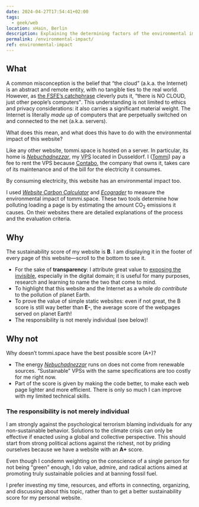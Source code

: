 ```yaml
---
date: 2024-04-27T17:54:41+02:00
tags:
  - geek/web
location: xHain, Berlin
description: Explaining the determining factors of the environmental impact of this website, and some reflections about its sustainability score.
permalink: /environmental-impact/
ref: environmental-impact
---
```

## What

A common misconception is the belief that <q>the cloud</q> (a.k.a. the Internet) is an abstract and remote entity, with no tangible ties to the real world. However, as [the <abbr title='Free Software Foundation Europe'>FSFE</abbr>’s catchphrase](https://fsfe.org/contribute/spreadtheword.html#nocloud-sticker-bw) cleverly puts it, <q cite='https://fsfe.org/contribute/spreadtheword.html#nocloud-sticker-bw'>there is NO CLOUD, just other people’s computers</q>. This understanding is not limited to ethics and privacy considerations: it also carries a significant material weight. The Internet is literally *made up* of computers that are perpetually switched on and connected to the net (a.k.a. servers).

What does this mean, and what does this have to do with the environmental impact of this website?

Like any other website, tommi.space is hosted on a server. In particular, its home is <cite>[Nebuchadnezzar](Nebuchadnezzar.md)</cite>, my <abbr title='Virtual Private Server'>VPS</abbr> located in Dusseldorf. I ([Tommi](https://tommi.space/home#about 'About Tommi')) pay a fee to rent the VPS because [Contabo](https://contabo.com), the company that owns it, takes care of its maintenance and of the bill for the electricity it consumes.

By consuming electricity, this website has an environmental impact too.

I used <cite><a href='https://www.websitecarbon.com/website/tommi-space-home/' title='Sustainability report for “tommi.space/home”'>Website Carbon Calculator</a></cite> and <cite><a href='https://ecograder.com/report/eh2v0DedUhTQLxvWYaxjNXBp' title='Sustainability report for “tommi.space/home”'>Ecograder</a></cite> to measure the environmental impact of tommi.space. These two tools determine how polluting loading a page is by estimating the amount CO<sub>2</sub> emissions it causes. On their websites there are detailed explanations of the process and the evaluation criteria.

## Why

The sustainability score of my website is **B**. I am displaying it in the footer of every page of this website—scroll to the bottom to see it.

<div id='wcb' class='carbonbadge'></div>
<script src='https://unpkg.com/website-carbon-badges@1.1.3/b.min.js' defer></script>

- For the sake of **transparency**: I attribute great value to [exposing the invisible](https://tacticaltech.org/projects/exposing-the-invisible/ '“Exposing the Invisible” on Tactical Tech’s website'), especially in the digital domain; it is useful for many purposes, research and learning to name the two that come to mind.
- To highlight that this website and the Internet as a whole *do contribute* to the pollution of planet Earth.
- To prove the value of simple static websites: even if not great, the B score is still way better than **E-**, the average score of the webpages served on planet Earth!
- The responsibility is not merely individual (see below)!

## Why not

Why doesn’t tommi.space have the best possible score (A+)?

- The energy <cite>[Nebuchadnezzar](Nebuchadnezzar.md)</cite> runs on does not come from renewable sources. “Sustainable” VPSs with the same specifications are too costly for me right now.
- Part of the score is given by making the code better, to make each web page lighter and more efficient. There is only so much I can improve with my limited technical skills.

### The responsibility is not merely individual

I am strongly against the psychological terrorism blaming individuals for any non-sustainable behavior. Solutions to the climate crisis can only be effective if enacted using a global and collective perspective. This should start from strong political actions against the richest, not by priding ourselves because we have a website with an **A+** score.

Even though I condemn weighting on the conscience of a single person for not being <q>green</q> enough, I do value, admire, and radical actions aimed at promoting truly sustainable policies and at banning fossil fuel.

I prefer investing my time, resources, and efforts in connecting, organizing, and discussing about this topic, rather than to get a better sustainability score for my personal website.
